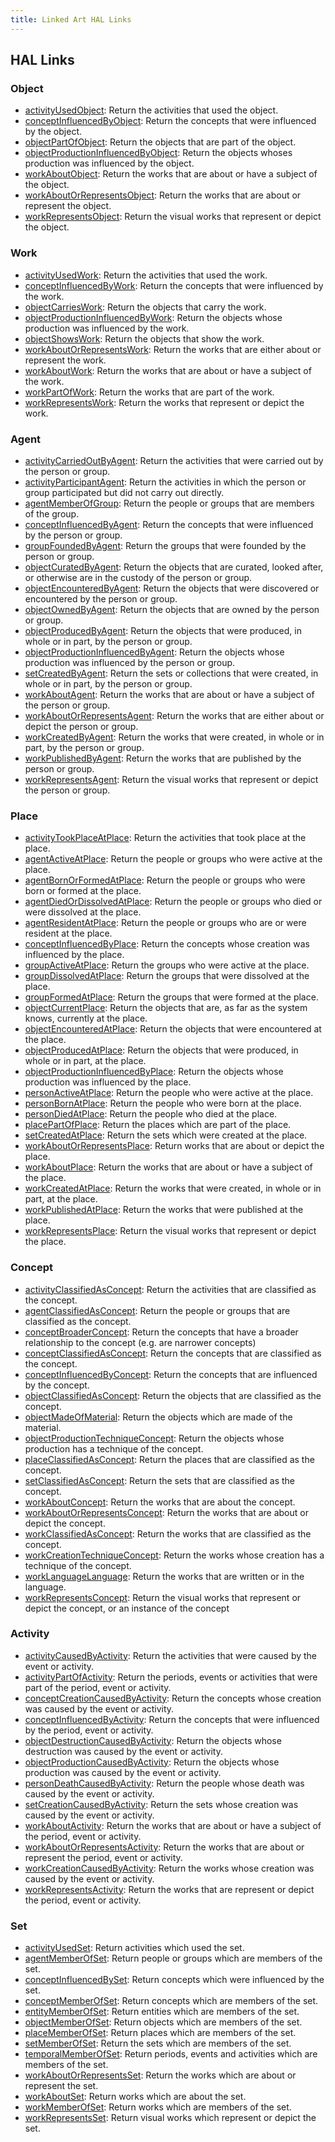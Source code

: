 ```yaml
---
title: Linked Art HAL Links
---
```


## HAL Links


### Object

  * [activityUsedObject](activityUsedObject): Return the activities that used the object.
  * [conceptInfluencedByObject](conceptInfluencedByObject): Return the concepts that were influenced by the object.
  * [objectPartOfObject](objectPartOfObject): Return the objects that are part of the object.
  * [objectProductionInfluencedByObject](objectProductionInfluencedByObject): Return the objects whoses production was influenced by the object.
  * [workAboutObject](workAboutObject): Return the works that are about or have a subject of the object.
  * [workAboutOrRepresentsObject](workAboutOrRepresentsObject): Return the works that are about or represent the object.
  * [workRepresentsObject](workRepresentsObject): Return the visual works that represent or depict the object.

### Work

  * [activityUsedWork](activityUsedWork): Return the activities that used the work.
  * [conceptInfluencedByWork](conceptInfluencedByWork): Return the concepts that were influenced by the work.
  * [objectCarriesWork](objectCarriesWork): Return the objects that carry the work.
  * [objectProductionInfluencedByWork](objectProductionInfluencedByWork): Return the objects whose production was influenced by the work.
  * [objectShowsWork](objectShowsWork): Return the objects that show the work.
  * [workAboutOrRepresentsWork](workAboutOrRepresentsWork): Return the works that are either about or represent the work.
  * [workAboutWork](workAboutWork): Return the works that are about or have a subject of the work.
  * [workPartOfWork](workPartOfWork): Return the works that are part of the work.
  * [workRepresentsWork](workRepresentsWork): Return the works that represent or depict the work.

### Agent

  * [activityCarriedOutByAgent](activityCarriedOutByAgent): Return the activities that were carried out by the person or group.
  * [activityParticipantAgent](activityParticipantAgent): Return the activities in which the person or group participated but did not carry out directly.
  * [agentMemberOfGroup](agentMemberOfGroup): Return the people or groups that are members of the group.
  * [conceptInfluencedByAgent](conceptInfluencedByAgent): Return the concepts that were influenced by the person or group.
  * [groupFoundedByAgent](groupFoundedByAgent): Return the groups that were founded by the person or group.
  * [objectCuratedByAgent](objectCuratedByAgent): Return the objects that are curated, looked after, or otherwise are in the custody of the person or group.
  * [objectEncounteredByAgent](objectEncounteredByAgent): Return the objects that were discovered or encountered by the person or group.
  * [objectOwnedByAgent](objectOwnedByAgent): Return the objects that are owned by the person or group.
  * [objectProducedByAgent](objectProducedByAgent): Return the objects that were produced, in whole or in part, by the person or group.
  * [objectProductionInfluencedByAgent](objectProductionInfluencedByAgent): Return the objects whose production was influenced by the person or group.
  * [setCreatedByAgent](setCreatedByAgent): Return the sets or collections that were created, in whole or in part, by the person or group.
  * [workAboutAgent](workAboutAgent): Return the works that are about or have a subject of the person or group.
  * [workAboutOrRepresentsAgent](workAboutOrRepresentsAgent): Return the works that are either about or depict the person or group.
  * [workCreatedByAgent](workCreatedByAgent): Return the works that were created, in whole or in part, by the person or group.
  * [workPublishedByAgent](workPublishedByAgent): Return the works that are published by the person or group.
  * [workRepresentsAgent](workRepresentsAgent): Return the visual works that represent or depict the person or group.

### Place

  * [activityTookPlaceAtPlace](activityTookPlaceAtPlace): Return the activities that took place at the place.
  * [agentActiveAtPlace](agentActiveAtPlace): Return the people or groups who were active at the place.
  * [agentBornOrFormedAtPlace](agentBornOrFormedAtPlace): Return the people or groups who were born or formed at the place.
  * [agentDiedOrDissolvedAtPlace](agentDiedOrDissolvedAtPlace): Return the people or groups who died or were dissolved at the place.
  * [agentResidentAtPlace](agentResidentAtPlace): Return the people or groups who are or were resident at the place.
  * [conceptInfluencedByPlace](conceptInfluencedByPlace): Return the concepts whose creation was influenced by the place.
  * [groupActiveAtPlace](groupActiveAtPlace): Return the groups who were active at the place.
  * [groupDissolvedAtPlace](groupDissolvedAtPlace): Return the groups that were dissolved at the place.
  * [groupFormedAtPlace](groupFormedAtPlace): Return the groups that were formed at the place.
  * [objectCurrentPlace](objectCurrentPlace): Return the objects that are, as far as the system knows, currently at the place.
  * [objectEncounteredAtPlace](objectEncounteredAtPlace): Return the objects that were encountered at the place.
  * [objectProducedAtPlace](objectProducedAtPlace): Return the objects that were produced, in whole or in part, at the place.
  * [objectProductionInfluencedByPlace](objectProductionInfluencedByPlace): Return the objects whose production was influenced by the place.
  * [personActiveAtPlace](personActiveAtPlace): Return the people who were active at the place.
  * [personBornAtPlace](personBornAtPlace): Return the people who were born at the place.
  * [personDiedAtPlace](personDiedAtPlace): Return the people who died at the place.
  * [placePartOfPlace](placePartOfPlace): Return the places which are part of the place.
  * [setCreatedAtPlace](setCreatedAtPlace): Return the sets which were created at the place.
  * [workAboutOrRepresentsPlace](workAboutOrRepresentsPlace): Return works that are about or depict the place.
  * [workAboutPlace](workAboutPlace): Return the works that are about or have a subject of the place.
  * [workCreatedAtPlace](workCreatedAtPlace): Return the works that were created, in whole or in part, at the place.
  * [workPublishedAtPlace](workPublishedAtPlace): Return the works that were published at the place.
  * [workRepresentsPlace](workRepresentsPlace): Return the visual works that represent or depict the place.

### Concept

  * [activityClassifiedAsConcept](activityClassifiedAsConcept): Return the activities that are classified as the concept.
  * [agentClassifiedAsConcept](agentClassifiedAsConcept): Return the people or groups that are classified as the concept.
  * [conceptBroaderConcept](conceptBroaderConcept): Return the concepts that have a broader relationship to the concept (e.g. are narrower concepts)
  * [conceptClassifiedAsConcept](conceptClassifiedAsConcept): Return the concepts that are classified as the concept.
  * [conceptInfluencedByConcept](conceptInfluencedByConcept): Return the concepts that are influenced by the concept.
  * [objectClassifiedAsConcept](objectClassifiedAsConcept): Return the objects that are classified as the concept.
  * [objectMadeOfMaterial](objectMadeOfMaterial): Return the objects which are made of the material.
  * [objectProductionTechniqueConcept](objectProductionTechniqueConcept): Return the objects whose production has a technique of the concept.
  * [placeClassifiedAsConcept](placeClassifiedAsConcept): Return the places that are classified as the concept.
  * [setClassifiedAsConcept](setClassifiedAsConcept): Return the sets that are classified as the concept.
  * [workAboutConcept](workAboutConcept): Return the works that are about the concept.
  * [workAboutOrRepresentsConcept](workAboutOrRepresentsConcept): Return the works that are about or depict the concept.
  * [workClassifiedAsConcept](workClassifiedAsConcept): Return the works that are classified as the concept.
  * [workCreationTechniqueConcept](workCreationTechniqueConcept): Return the works whose creation has a technique of the concept.
  * [workLanguageLanguage](workLanguageLanguage): Return the works that are written or in the language.
  * [workRepresentsConcept](workRepresentsConcept): Return the visual works that represent or depict the concept, or an instance of the concept

### Activity

  * [activityCausedByActivity](activityCausedByActivity): Return the activities that were caused by the event or activity.
  * [activityPartOfActivity](activityPartOfActivity): Return the periods, events or activities that were part of the period, event or activity.
  * [conceptCreationCausedByActivity](conceptCreationCausedByActivity): Return the concepts whose creation was caused by the event or activity.
  * [conceptInfluencedByActivity](conceptInfluencedByActivity): Return the concepts that were influenced by the period, event or activity.
  * [objectDestructionCausedByActivity](objectDestructionCausedByActivity): Return the objects whose destruction was caused by the event or activity.
  * [objectProductionCausedByActivity](objectProductionCausedByActivity): Return the objects whose production was caused by the event or activity.
  * [personDeathCausedByActivity](personDeathCausedByActivity): Return the people whose death was caused by the event or activity.
  * [setCreationCausedByActivity](setCreationCausedByActivity): Return the sets whose creation was caused by the event or activity.
  * [workAboutActivity](workAboutActivity): Return the works that are about or have a subject of the period, event or activity.
  * [workAboutOrRepresentsActivity](workAboutOrRepresentsActivity): Return the works that are about or represent the period, event or activity.
  * [workCreationCausedByActivity](workCreationCausedByActivity): Return the works whose creation was caused by the event or activity.
  * [workRepresentsActivity](workRepresentsActivity): Return the works that are represent or depict the period, event or activity.

### Set

  * [activityUsedSet](activityUsedSet): Return activities which used the set.
  * [agentMemberOfSet](agentMemberOfSet): Return people or groups which are members of the set.
  * [conceptInfluencedBySet](conceptInfluencedBySet): Return concepts which were influenced by the set.
  * [conceptMemberOfSet](conceptMemberOfSet): Return concepts which are members of the set.
  * [entityMemberOfSet](entityMemberOfSet): Return entities which are members of the set.
  * [objectMemberOfSet](objectMemberOfSet): Return objects which are members of the set.
  * [placeMemberOfSet](placeMemberOfSet): Return places which are members of the set.
  * [setMemberOfSet](setMemberOfSet): Return the sets which are members of the set.
  * [temporalMemberOfSet](temporalMemberOfSet): Return periods, events and activities which are members of the set.
  * [workAboutOrRepresentsSet](workAboutOrRepresentsSet): Return the works which are about or represent the set.
  * [workAboutSet](workAboutSet): Return works which are about the set.
  * [workMemberOfSet](workMemberOfSet): Return works which are members of the set.
  * [workRepresentsSet](workRepresentsSet): Return visual works which represent or depict the set.
